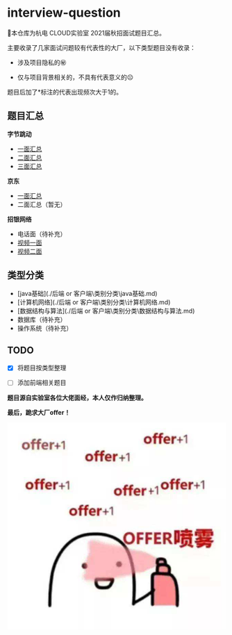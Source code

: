 # interview-question

📝本仓库为杭电 CLOUD实验室 2021届秋招面试题目汇总。



主要收录了几家面试问题较有代表性的大厂，以下类型题目没有收录：

- 涉及项目隐私的㊙

- 仅与项目背景相关的，不具有代表意义的☹


题目后加了*标注的代表出现频次大于1的。



##  题目汇总

**字节跳动**

-  [一面汇总](./后端%20or%20客户端/字节跳动/一面汇总.md)
- [二面汇总](./后端%20or%20客户端/字节跳动/二面汇总.md)
- [三面汇总](./后端%20or%20客户端/字节跳动/三面汇总.md)

**京东**

- [一面汇总](后端%20or%20客户端/京东/一面汇总.md)
- 二面汇总（暂无）

**招银网络**

- 电话面（待补充）
- [视频一面](后端%20or%20客户端/招银网络/视频一面汇总.md)
- [视频二面](后端%20or%20客户端/招银网络/视频二面汇总.md)



## 类型分类

- [java基础](./后端 or 客户端\类别分类\java基础.md)
- [计算机网络](./后端 or 客户端\类别分类\计算机网络.md)
- [数据结构与算法](./后端 or 客户端\类别分类\数据结构与算法.md)
- 数据库（待补充）
- 操作系统（待补充）

## TODO

- [x] 将题目按类型整理
- [ ] 添加前端相关题目



**题目源自实验室各位大佬面经，本人仅作归纳整理。**

**最后，跪求大厂offer！**

![image](./img/offer.jpg)